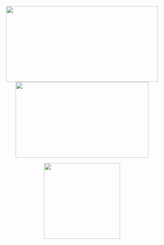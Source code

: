 <p align = "center">
  <img height="200" width="400" src = "https://github-readme-stats.vercel.app/api?username=tuanle03&show_icons=true&theme=tokyonight&count_private=true">
  <img height="200" width="350" src = "https://github-readme-stats.vercel.app/api/top-langs/?username=tuanle03&layout=compact&hide=html&theme=tokyonight">
</p>

<p align = "center">
  <img height="200" src = "https://github-readme-streak-stats.herokuapp.com?user=tuanle03&theme=tokyonight&border_radius=5&date_format=M%20j%5B%2C%20Y%5D">
</p>
